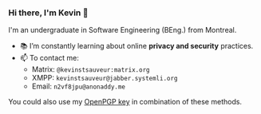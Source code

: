 ### Hi there, I'm Kevin 👋
I'm an undergraduate in Software Engineering (BEng.) from Montreal.

- 📚 I’m constantly learning about online **privacy and security** practices.
- 📫 To contact me:
  -  Matrix: ``@kevinstsauveur:matrix.org``
  -  XMPP: ``kevinstsauveur@jabber.systemli.org``
  -  Email: ``n2vf8jpu@anonaddy.me``

You could also use my [OpenPGP key](https://github.com/kevinstsauveur/pgp-public-key) in combination of these methods.

<!--
**kevinstsauveur/kevinstsauveur** is a ✨ _special_ ✨ repository because its `README.md` (this file) appears on your GitHub profile.

Here are some ideas to get you started:

- 🔭 I’m currently working on ...
- 🌱 I’m currently learning ...
- 👯 I’m looking to collaborate on ...
- 🤔 I’m looking for help with ...
- 💬 Ask me about ...
- 📫 How to reach me: ...
- 😄 Pronouns: ...
- ⚡ Fun fact: ...
-->
